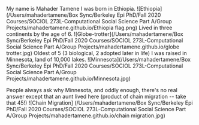 My name is Mahader Tamene
I was born in Ethiopia. 
![Ethiopia](/Users/mahadertamene/Box Sync/Berkeley Epi PhD/Fall 2020 Courses/SOCIOL 273L-Computational Social Science Part A/Group Projects/mahadertamene.github.io/Ethiopia flag.png)
Lived in three continents by the age of 6.
![Globe-trotter](/Users/mahadertamene/Box Sync/Berkeley Epi PhD/Fall 2020 Courses/SOCIOL 273L-Computational Social Science Part A/Group Projects/mahadertamene.github.io/globe trotter.jpg)
Oldest of 5 (3 biological, 2 adopted later in life)
I was raised in Minnesota, land of 10,000 lakes. 
![Minnesota](/Users/mahadertamene/Box Sync/Berkeley Epi PhD/Fall 2020 Courses/SOCIOL 273L-Computational Social Science Part A/Group Projects/mahadertamene.github.io/Minnesota.jpg)

People always ask why Minnesota, and oddly enough, 
there's no real answer except that an aunt lived here (product of chain migration -- take that 45!)
![Chain Migration] (/Users/mahadertamene/Box Sync/Berkeley Epi PhD/Fall 2020 Courses/SOCIOL 273L-Computational Social Science Part A/Group Projects/mahadertamene.github.io/chain migration.jpg)
